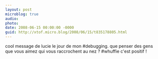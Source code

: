 ```yaml
---
layout: post
microblog: true
audio: 
photo: 
date: 2008-06-15 00:00:00 -0000
guid: http://xtof.micro.blog/2008/06/15/t835178805.html
---
```

cool message de lucie le jour de mon #debugging. que penser des gens que vous aimez qui vous raccrochent au nez ? #whuffie c'est positif !
